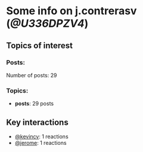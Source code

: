 # Some info on j.contrerasv (_@U336DPZV4_)


## Topics of interest

### Posts: 

Number of posts: 29

### Topics:

* __posts__: 29 posts

## Key interactions 

* [@kevincv](./U3BAH0X62.md): 1 reactions
* [@jerome](./U07UEJC2H.md): 1 reactions
